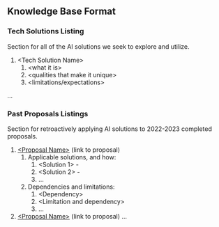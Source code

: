 ## Knowledge Base Format

### Tech Solutions Listing

Section for all of the AI solutions we seek to explore and utilize.
  
1. \<Tech Solution Name>
   1. \<what it is>
   2. \<qualities that make it unique>
   3. \<limitations/expectations>

...

### Past Proposals Listings

Section for retroactively applying AI solutions to 2022-2023 completed proposals.

1. [\<Proposal Name>](#) (link to proposal)
   1. Applicable solutions, and how:
      1. \<Solution 1> - <how it is applicable>
      2. \<Solution 2> - <how it is applicable>
      3. ...
   2. Dependencies and limitations:
      1. \<Dependency>
      2. \<Limitation and dependency>
      3. ...
2. [\<Proposal Name>](#) (link to proposal) ...
